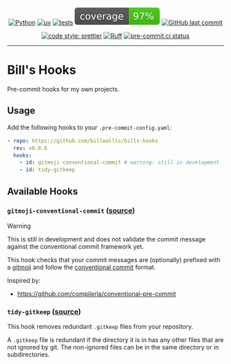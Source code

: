 <div align="center">

[![Python](https://img.shields.io/badge/Python-3.11+-blue.svg)](https://www.python.org/downloads/)
[![uv](https://img.shields.io/endpoint?url=https://raw.githubusercontent.com/astral-sh/uv/main/assets/badge/v0.json)](https://github.com/astral-sh/uv)
[![tests](https://github.com/billwallis/bills-hooks/actions/workflows/tests.yaml/badge.svg)](https://github.com/billwallis/bills-hooks/actions/workflows/tests.yaml)
[![coverage](coverage.svg)](https://github.com/dbrgn/coverage-badge)
[![GitHub last commit](https://img.shields.io/github/last-commit/billwallis/bills-hooks)](https://shields.io/badges/git-hub-last-commit)

[![code style: prettier](https://img.shields.io/badge/code_style-prettier-ff69b4.svg?style=flat-square)](https://github.com/prettier/prettier)
[![Ruff](https://img.shields.io/endpoint?url=https://raw.githubusercontent.com/astral-sh/ruff/main/assets/badge/v2.json)](https://github.com/astral-sh/ruff)
[![pre-commit.ci status](https://results.pre-commit.ci/badge/github/billwallis/bills-hooks/main.svg)](https://results.pre-commit.ci/latest/github/billwallis/bills-hooks/main)

</div>

---

# Bill's Hooks

Pre-commit hooks for my own projects.

## Usage

Add the following hooks to your `.pre-commit-config.yaml`:

```yaml
- repo: https://github.com/billwallis/bills-hooks
  rev: v0.0.6
  hooks:
    - id: gitmoji-conventional-commit # warning: still in development
    - id: tidy-gitkeep
```

## Available Hooks

### `gitmoji-conventional-commit` ([source](bills_hooks/gitmoji_conventional_commit/hook.py))

> [!WARNING]
>
> This is still in development and does not validate the commit message against the conventional commit framework yet.

This hook checks that your commit messages are (optionally) prefixed with a [gitmoji](https://gitmoji.dev/) and follow the [conventional commit](https://www.conventionalcommits.org/en/v1.0.0/) format.

Inspired by:

- https://github.com/compilerla/conventional-pre-commit

### `tidy-gitkeep` ([source](bills_hooks/tidy_gitkeep/hook.py))

This hook removes redundant `.gitkeep` files from your repository.

A `.gitkeep` file is redundant if the directory it is in has any other files that are not ignored by git. The non-ignored files can be in the same directory or in subdirectories.
